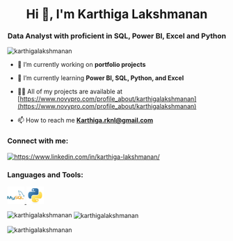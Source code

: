 <h1 align="center">Hi 👋, I'm Karthiga Lakshmanan</h1>
<h3 align="center">Data Analyst with proficient in SQL, Power BI, Excel and Python</h3>

<p align="left"> <img src="https://komarev.com/ghpvc/?username=karthigalakshmanan&label=Profile%20views&color=0e75b6&style=flat" alt="karthigalakshmanan" /> </p>

- 🔭 I’m currently working on **portfolio projects**

- 🌱 I’m currently learning **Power BI, SQL, Python, and Excel**

- 👨‍💻 All of my projects are available at [https://www.novypro.com/profile_about/karthigalakshmanan](https://www.novypro.com/profile_about/karthigalakshmanan)

- 📫 How to reach me **Karthiga.rknl@gmail.com**

<h3 align="left">Connect with me:</h3>
<p align="left">
<a href="https://linkedin.com/in/https://www.linkedin.com/in/karthiga-lakshmanan/" target="blank"><img align="center" src="https://raw.githubusercontent.com/rahuldkjain/github-profile-readme-generator/master/src/images/icons/Social/linked-in-alt.svg" alt="https://www.linkedin.com/in/karthiga-lakshmanan/" height="30" width="40" /></a>
</p>

<h3 align="left">Languages and Tools:</h3>
<p align="left"> <a href="https://www.mysql.com/" target="_blank" rel="noreferrer"> <img src="https://raw.githubusercontent.com/devicons/devicon/master/icons/mysql/mysql-original-wordmark.svg" alt="mysql" width="40" height="40"/> </a> <a href="https://www.python.org" target="_blank" rel="noreferrer"> <img src="https://raw.githubusercontent.com/devicons/devicon/master/icons/python/python-original.svg" alt="python" width="40" height="40"/> </a> </p>

<p><img align="left" src="https://github-readme-stats.vercel.app/api/top-langs?username=karthigalakshmanan&show_icons=true&locale=en&layout=compact" alt="karthigalakshmanan" /></p>

<p>&nbsp;<img align="center" src="https://github-readme-stats.vercel.app/api?username=karthigalakshmanan&show_icons=true&locale=en" alt="karthigalakshmanan" /></p>

<p><img align="center" src="https://github-readme-streak-stats.herokuapp.com/?user=karthigalakshmanan&" alt="karthigalakshmanan" /></p>

